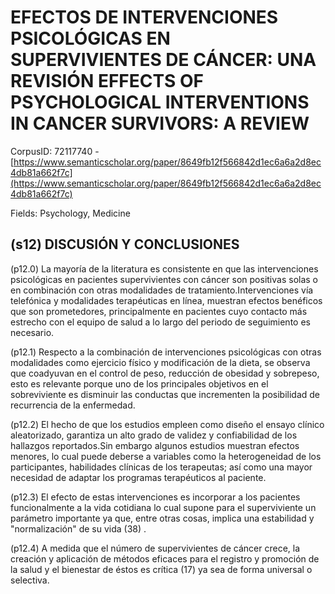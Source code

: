 # EFECTOS DE INTERVENCIONES PSICOLÓGICAS EN SUPERVIVIENTES DE CÁNCER: UNA REVISIÓN EFFECTS OF PSYCHOLOGICAL INTERVENTIONS IN CANCER SURVIVORS: A REVIEW

CorpusID: 72117740 - [https://www.semanticscholar.org/paper/8649fb12f566842d1ec6a6a2d8ec4db81a662f7c](https://www.semanticscholar.org/paper/8649fb12f566842d1ec6a6a2d8ec4db81a662f7c)

Fields: Psychology, Medicine

## (s12) DISCUSIÓN Y CONCLUSIONES
(p12.0) La mayoría de la literatura es consistente en que las intervenciones psicológicas en pacientes supervivientes con cáncer son positivas solas o en combinación con otras modalidades de tratamiento.Intervenciones vía telefónica y modalidades terapéuticas en línea, muestran efectos benéficos que son prometedores, principalmente en pacientes cuyo contacto más estrecho con el equipo de salud a lo largo del periodo de seguimiento es necesario.

(p12.1) Respecto a la combinación de intervenciones psicológicas con otras modalidades como ejercicio físico y modificación de la dieta, se observa que coadyuvan en el control de peso, reducción de obesidad y sobrepeso, esto es relevante porque uno de los principales objetivos en el sobreviviente es disminuir las conductas que incrementen la posibilidad de recurrencia de la enfermedad.

(p12.2) El hecho de que los estudios empleen como diseño el ensayo clínico aleatorizado, garantiza un alto grado de validez y confiabilidad de los hallazgos reportados.Sin embargo algunos estudios muestran efectos menores, lo cual puede deberse a variables como la heterogeneidad de los participantes, habilidades clínicas de los terapeutas; así como una mayor necesidad de adaptar los programas terapéuticos al paciente.

(p12.3) El efecto de estas intervenciones es incorporar a los pacientes funcionalmente a la vida cotidiana lo cual supone para el superviviente un parámetro importante ya que, entre otras cosas, implica una estabilidad y "normalización" de su vida (38) .

(p12.4) A medida que el número de supervivientes de cáncer crece, la creación y aplicación de métodos eficaces para el registro y promoción de la salud y el bienestar de éstos es crítica (17) ya sea de forma universal o selectiva.
